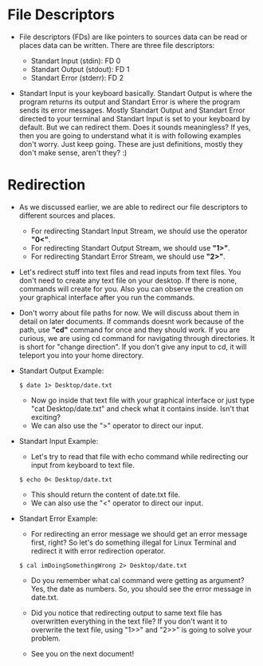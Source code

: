 # File Descriptors
  * File descriptors (FDs) are like pointers to sources data can be read or places data can be written. There are three file descriptors:
    * Standart Input (stdin): FD 0
    * Standart Output (stdout): FD 1
    * Standart Error (stderr): FD 2

  * Standart Input is your keyboard basically. Standart Output is where the program returns its output and Standart Error is where the program sends its error messages. Mostly Standart Output and Standart Error directed to your terminal and Standart Input is set to your keyboard by default. But we can redirect them. Does it sounds meaningless? If yes, then you are going to understand what it is with following examples don't worry. Just keep going. These are just definitions, mostly they don't make sense, aren't they? :)

  # Redirection
  * As we discussed earlier, we are able to redirect our file descriptors to different sources and places. 
    * For redirecting Standart Input Stream, we should use the operator **"0<"**. 
    * For redirecting Standart Output Stream, we should use **"1>"**.
    * For redirecting Standart Error Stream, we should use **"2>"**.
  
  * Let's redirect stuff into text files and read inputs from text files. You don't need to create any text file on your desktop. If there is none, commands will create for you. Also you can observe the creation on your graphical interface after you run the commands. 
  * Don't worry about file paths for now. We will discuss about them in detail on later documents. If commands doesnt work because of the path, use **"cd"** command for once and they should work. If you are curious, we are using cd command for navigating through directories. It is short for "change direction". If you don't give any input to cd, it will teleport you into your home directory.

  * Standart Output Example:
    ```
    $ date 1> Desktop/date.txt
    ```
    * Now go inside that text file with your graphical interface or just type "cat Desktop/date.txt" and check what it contains inside. Isn't that exciting?
    * We can also use the ">" operator to direct our input. 

  * Standart Input Example:
    * Let's try to read that file with echo command while redirecting our input from keyboard to text file.
    ```
    $ echo 0< Desktop/date.txt
    ```
    * This should return the content of date.txt file.
    * We can also use the "<" operator to direct our input. 

  * Standart Error Example:
    * For redirecting an error message we should get an error message first, right? So let's do something illegal for Linux Terminal and redirect it with error redirection operator.
    ```
    $ cal imDoingSomethingWrong 2> Desktop/date.txt
    ```
    * Do you remember what cal command were getting as argument? Yes, the date as numbers. So, you should see the error message in date.txt.
    * Did you notice that redirecting output to same text file has overwritten everything in the text file? If you don't want it to overwrite the text file, using "1>>" and "2>>" is going to solve your problem.

    * See you on the next document!